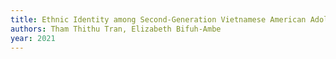 ```yaml
---
title: Ethnic Identity among Second-Generation Vietnamese American Adolescents
authors: Tham Thithu Tran, Elizabeth Bifuh-Ambe
year: 2021
---
```



